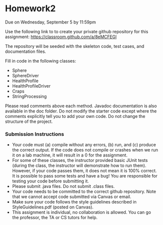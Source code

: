 # Homework2
Due on Wednesday, September 5 by 11:59pm

Use the following link to to create your private github repository for this assignment: 
https://classroom.github.com/a/8eMCFEGl

The repository will be seeded with the skeleton code, test cases, and documentation files.

Fill in code in the following classes:
- Sphere
- SphereDriver
- HealthProfile
- HealthProfileDriver
- Craps
- StringProcessing

Please read comments above each method. Javadoc documentation is also available in the doc folder. Do not modify the starter code except where the comments explicitly tell you to add your own code. Do not change the structure of the project.

### Submission Instructions

- Your code must (a) compile without any errors, (b) run, and (c) produce the correct output. If the code does not compile or crashes when we run it on a lab machine, it will result in a 0 for the assignment. 
- For some of these classes, the instructor provided basic JUnit tests (during the class, the instructor will demonstrate how to run them). However, if your code passes them, it does not mean it is 100% correct. It is possible to pass some tests and have a bug! You are responsible for testing your code before submitting it.
- Please submit .java files. Do not submit .class files.
- Your code needs to be committed to the correct github repository. Note that we cannot accept code submitted via Canvas or email. 
- Make sure your code follows the style guidelines described in StyleGuidelines.pdf (posted on Canvas). 
- This assignment is individual, no collaboration is allowed. You can go the professor, the TA or CS tutors for help.
